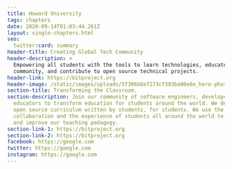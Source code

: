 ```yaml
---
title: Howard University
tags: chapters
date: 2020-09-14T01:03:44.261Z
layout: single-chapters.html
seo:
  twitter:card: summary
header-title: Creating Global Tech Community
header-description: >
  Empowering all students with the tools to learn technologies, educate their
  community, and contribute to open source technical projects.
header-link: https://bitproject.org
header-image: /static/images/uploads/5f306b8ef273cf393ba00e6e_hero-photos-right-1.png
section-title: Transforming the Classroom.
section-description: Join our community of software engineers, developers, and
  educators to transform education for students around the world. We develop
  open source curriculum written by students, for students. We use the power of
  collaboration and the experience of students all around the world to iterate
  and improve our teaching pedagogy.
section-link-1: https://bitproject.org
section-link-2: https://bitproject.org
facebook: https://google.com
twitter: https://google.com
instagram: https://google.com
---
```

